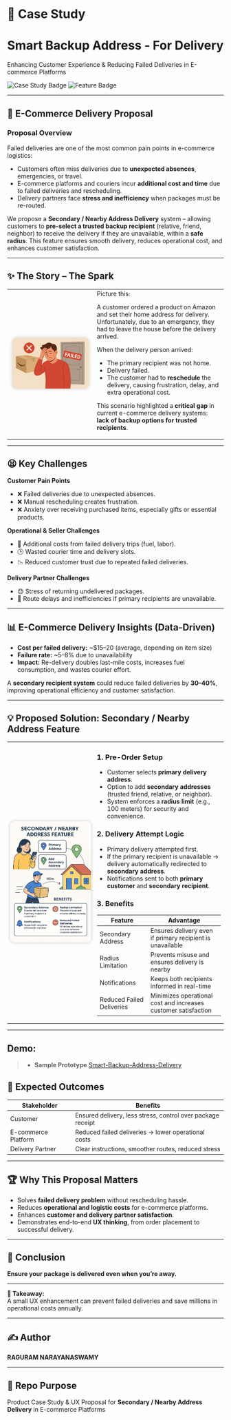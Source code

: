 # 📑 Case Study
# Smart Backup Address - For Delivery
Enhancing Customer Experience & Reducing Failed Deliveries in E-commerce Platforms  

![Case Study Badge](https://img.shields.io/badge/CaseStudy-UX-blue) ![Feature Badge](https://img.shields.io/badge/Feature-SecondaryAddress-green)  

---

## 🚚 E-Commerce Delivery Proposal

### Proposal Overview  

Failed deliveries are one of the most common pain points in e-commerce logistics:  

- Customers often miss deliveries due to **unexpected absences**, emergencies, or travel.  
- E-commerce platforms and couriers incur **additional cost and time** due to failed deliveries and rescheduling.  
- Delivery partners face **stress and inefficiency** when packages must be re-routed.  

We propose a **Secondary / Nearby Address Delivery** system – allowing customers to **pre-select a trusted backup recipient** (relative, friend, neighbor) to receive the delivery if they are unavailable, within a **safe radius**. This feature ensures smooth delivery, reduces operational cost, and enhances customer satisfaction.  

---

## ✨ The Story – The Spark

<table>
<tr>
<td width="40%" align="center" valign="middle">

<img src="1.png" width="95%" alt="Just Click - Story Illustration" style="border-radius:10px; box-shadow: 0px 0px 8px rgba(0,0,0,0.2);" />

</td>
<td width="60%" valign="top">
Picture this:  

A customer ordered a product on Amazon and set their home address for delivery. Unfortunately, due to an emergency, they had to leave the house before the delivery arrived.  

When the delivery person arrived:  
- The primary recipient was not home.  
- Delivery failed.  
- The customer had to **reschedule** the delivery, causing frustration, delay, and extra operational cost.  

This scenario highlighted a **critical gap** in current e-commerce delivery systems: **lack of backup options for trusted recipients**.  
</td>
</tr>
</table>

---

## 😫 Key Challenges  

**Customer Pain Points**  
- ❌ Failed deliveries due to unexpected absences.  
- ❌ Manual rescheduling creates frustration.  
- ❌ Anxiety over receiving purchased items, especially gifts or essential products.  

**Operational & Seller Challenges**  
- 💸 Additional costs from failed delivery trips (fuel, labor).  
- 🕒 Wasted courier time and delivery slots.  
- 📉 Reduced customer trust due to repeated failed deliveries.  

**Delivery Partner Challenges**  
- 😓 Stress of returning undelivered packages.  
- 🚦 Route delays and inefficiencies if primary recipients are unavailable.  

---

## 📊 E-Commerce Delivery Insights (Data-Driven)

- **Cost per failed delivery:** ~$15–20 (average, depending on item size)  
- **Failure rate:** ~5–8% due to unavailability  
- **Impact:** Re-delivery doubles last-mile costs, increases fuel consumption, and wastes courier effort.  

A **secondary recipient system** could reduce failed deliveries by **30–40%**, improving operational efficiency and customer satisfaction.  

---

## 💡 Proposed Solution: Secondary / Nearby Address Feature  

<table>
<tr>
<td width="40%" align="center" valign="middle">

<img src="2.png" width="115%" alt="Just Click - Story Illustration" style="border-radius:10px; box-shadow: 0px 0px 8px rgba(0,0,0,0.2);" />

</td>
<td width="60%" valign="top">

### 1. Pre-Order Setup  
- Customer selects **primary delivery address**.  
- Option to add **secondary addresses** (trusted friend, relative, or neighbor).  
- System enforces a **radius limit** (e.g., 100 meters) for security and convenience.  

### 2. Delivery Attempt Logic  
- Primary delivery attempted first.  
- If the primary recipient is unavailable → delivery automatically redirected to **secondary address**.  
- Notifications sent to both **primary customer** and **secondary recipient**.  

### 3. Benefits  

| Feature | Advantage |
|---------|-----------|
| Secondary Address | Ensures delivery even if primary recipient is unavailable |
| Radius Limitation | Prevents misuse and ensures delivery is nearby |
| Notifications | Keeps both recipients informed in real-time |
| Reduced Failed Deliveries | Minimizes operational cost and increases customer satisfaction |

</td>
</tr>
</table>

---

## Demo:
> - **Sample Prototype** [Smart-Backup-Address-Delivery](https://github.com/Raguram-N/AI_Manual_Tester/blob/main/README.md)

## 🚀 Expected Outcomes

| Stakeholder          | Benefits                                                |
|---------------------|--------------------------------------------------------|
| Customer             | Ensured delivery, less stress, control over package receipt |
| E-commerce Platform  | Reduced failed deliveries → lower operational costs   |
| Delivery Partner     | Clear instructions, smoother routes, reduced stress   |

---

## 🏆 Why This Proposal Matters

- Solves **failed delivery problem** without rescheduling hassle.  
- Reduces **operational and logistic costs** for e-commerce platforms.  
- Enhances **customer and delivery partner satisfaction**.  
- Demonstrates end-to-end **UX thinking**, from order placement to successful delivery.  

---

## 🎯 Conclusion

**Ensure your package is delivered even when you’re away.**  

---

**🔑 Takeaway:**  
A small UX enhancement can prevent failed deliveries and save millions in operational costs annually.  

---

## ✍️ Author

**RAGURAM NARAYANASWAMY**  

---

## 📂 Repo Purpose

Product Case Study & UX Proposal for **Secondary / Nearby Address Delivery** in E-commerce Platforms
